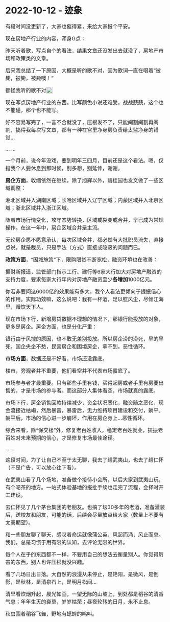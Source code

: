 # 2022-10-12 - 迹象

<p style="visibility: visible;"><span style="font-size: 16px; visibility: visible;">有段时间没更新了，大家也催得紧，来给大家报个平安。</span></p><p style="visibility: visible;"><span style="font-size: 16px; visibility: visible;">现在房地产行业的内容，浑身G点：</span></p><p style="visibility: visible;"><span style="font-size: 16px; visibility: visible;">昨天听着歌，写点自个的看法，结果文章还没发出去就没了，房地产市场和政策类的文章。</span></p><p style="visibility: visible;"><span style="font-size: 16px; visibility: visible;">后来我总结了一下原因，大概是听的歌不对，因为歌词一直在唱着“被毙，被毙，被毙噢！”</span></p><p style="visibility: visible;"><span style="font-size: 16px; visibility: visible;">都怪我听的歌不对<img data-ratio="1" data-src="https://mmbiz.qpic.cn/mmbiz_png/11MRJ9lllc2jd1CtNic8QJUIy6EPmSeO8SibTc53n911jsoAYZ1pHH1kDmwY2XR17DO3lc5zX6nXVIsQgsqcL3Sw/640?wx_fmt=png" data-type="png" data-w="20" style="display: inline-block; width: 20px !important; vertical-align: text-bottom; height: auto !important; visibility: visible !important;" data-original-style="display:inline-block;width:20px;vertical-align:text-bottom;" data-index="1" src="https://mmbiz.qpic.cn/mmbiz_png/11MRJ9lllc2jd1CtNic8QJUIy6EPmSeO8SibTc53n911jsoAYZ1pHH1kDmwY2XR17DO3lc5zX6nXVIsQgsqcL3Sw/640?wx_fmt=png&amp;tp=webp&amp;wxfrom=5&amp;wx_lazy=1" class="" _width="20px" alt="图片" data-report-img-idx="0" data-fail="0"></span></p><p style="visibility: visible;"><span style="font-size: 16px; visibility: visible;">现在写点房地产行业的东西，比写颜色小说还难受，战战兢兢，这个也不能碰，那个也不能写。</span></p><p style="visibility: visible;"><span style="font-size: 16px; visibility: visible;">好不容易写完了，一言不合就没了，压根发不了，只能阉割阉割再阉割，搞得我每次写文章，都有一种在宫里净身房负责给太监净身的错觉…</span></p><p style="visibility: visible;"><span style="font-size: 16px; visibility: visible;">... ...<br style="visibility: visible;"></span></p><p style="visibility: visible;"><span style="font-size: 16px; visibility: visible;">一个月前，说今年没戏，要到明年三四月，目前还是这个看法。嗯，仅指我个人要休息到那时候，别多想，别延伸，谢谢。</span></p><p style="visibility: visible;"><strong style="visibility: visible;"><span style="font-size: 16px; visibility: visible;">房企方面</span></strong><span style="font-size: 16px; visibility: visible;">，收缩依然在继续，除了旭辉以外，碧桂园也发文做了一些区域调整：</span></p><p style="visibility: visible;"><span style="font-size: 16px; visibility: visible;">湘北区域并入湖南区域；长哈区域并入辽宁区域；内蒙区域并入北京区域；浙北区域并入浙江区域。</span></p><p style="visibility: visible;"><span style="font-size: 16px; visibility: visible;">随着市场行情变化，攻守态势转换，区域或裂变或合并，早已成为常规操作。在这一年中，房企区域合并是主流。</span></p><p style="visibility: visible;"><span style="font-size: 16px; visibility: visible;">无论房企愿不愿意承认，每次区域合并，都必然有大批职员流失，直接点说，就是裁员，只是手法（方式）直接或隐蔽的问题而已。</span></p><p style="visibility: visible;"><strong style="visibility: visible;"><span style="font-size: 16px; visibility: visible;">政策方面</span></strong><span style="font-size: 16px; visibility: visible;">，“因城施策”下，限购限贷不断宽松，融资环境也在改善：</span></p><p style="visibility: visible;"><span style="font-size: 16px; visibility: visible;">据财新报道，监管部门指示工行、建行等6家大行加大对房地产融资的支持力度，要求每家大行年内对房地产融资至少<strong style="visibility: visible;">各增加</strong>1000亿元。</span></p><p style="visibility: visible;"><span style="font-size: 16px; visibility: visible;">你若非要问这6000亿的效果能有多大，我个人看法更倾向于提振信心的作用。实际功效嘛，这么说吧：我有一杯酒，足以慰风尘，尽倾江海里，赠饮天下人。</span></p><p style="visibility: visible;"><span style="font-size: 16px; visibility: visible;">现在市场下行，新增房贷数据不理想的情况下，那银行能投放的对象，更多是房企。房企方面，也是分化严重：</span></p><p><span style="font-size: 16px;">银行由于风控的原因，也不敢无差别投放。所以房企<span style="font-size: 16px;">涝的涝死，旱的旱死，</span><span style="font-size: 16px;">国企央企</span><span style="font-size: 16px;">不愁</span><span style="font-size: 16px;">，</span><span style="font-size: 16px;">民营房企和困境房企，拿不到</span><span style="font-size: 16px;">。</span></span><span style="font-size: 16px;">恶性循环。</span></p><p><strong><span style="font-size: 16px;">市场方面</span></strong><span style="font-size: 16px;">，数据还是不好看，市场还没露底。</span></p><p><span style="font-size: 16px;">楼市，旁观者并不重要，他们看空并不代表市场露底了。</span></p><p><span style="font-size: 16px;">市场参与者才最重要。</span><span style="font-size: 16px;">只</span><span style="font-size: 16px;">有那些</span><span style="font-size: 16px;">手里有钱</span><span style="font-size: 16px;">，买得起房</span><span style="font-size: 16px;">或者</span><span style="font-size: 16px;">手里有房</span><span style="font-size: 16px;">要出售的</span><span style="font-size: 16px;">，</span><span style="font-size: 16px;">才是</span><span style="font-size: 16px;">市场的参与者。</span><span style="font-size: 16px;">而这部分人集体看空，市场就真的露底。</span></p><p><span style="font-size: 16px;">市场下行，房企销售回款持续减少，资金状况恶化，融资随之恶化，现金流接近枯竭，然后暴雷，暴雷后，无力维持项目建设和交付，躺平。躺平后，市场的信心进一步崩坏，作用在房企身上...恶性循环。<br></span></p><p><span style="font-size: 16px;">综合来看，除“保交楼”外，修复老百姓收入，稳定老百姓就业，提振老百姓对未来预期的信心，才是修复市场最佳途径。<br></span></p><p>... ...</p><p><span style="font-size: 16px;">这段时间，为了让自己不至于太无聊，我去了趟武夷山，也去了趟仁怀（</span><span style="font-size: 16px;">不是广告，可以放心往下看）。</span><span style="font-size: 16px;"></span></p><p><span style="font-size: 16px;">在武夷山看了几个场地，准备做个接待小会所，以后大家到武夷山玩，有个喝茶的地方。一站式体验基地的报批手续也走完了流程，会择时开工建设。<br></span></p><p><span style="font-size: 16px;">去仁怀见了几个茅台集团的老朋友。也搞了坛30多年的老酒，准备灌装后，送校友和朋友，可能的话，后续会尽量放点给大家（数量上不要有太高期望）。<br></span></p><p><span style="font-size: 16px;">和一些朋友聊了聊天，感叹着<span style="font-size: 16px;">命运就像蒲公英，风起而涌，风止而息。<span style="font-size: 16px;">我们，</span><span style="font-size: 16px;">总是习惯于用有限的认</span><span style="font-size: 16px;">知，去评论无限的世界。</span></span></span></p><p><span style="font-size: 16px;">每个人在乎的东西都不一样，不要用自己的想法去衡量别人。<span style="font-size: 16px;"></span><span style="font-size: 16px;">你觉得厉害的东西，别人也许压根就没兴趣。</span></span></p><p><span style="font-size: 16px;">看了几场日出日落。大自然的浪漫从未停止，是艳阳，是微风，是倒影，是秋林，是清泉石上，是明月松间…</span></p><p><span style="font-size: 16px;">清早看炊烟升起，晨光如画，一望无际的山坡上，到处都是稻谷的清香气息；年年生灭的衰草，岁岁枯荣；昼夜轮转的日月，永不止息。</span></p><p><span style="font-size: 16px;">秋虫围着稻谷飞舞，野地有蟋蟀的鸣叫。</span></p><p style="text-align: center;"><img class="rich_pages wxw-img js_insertlocalimg js_img_placeholder wx_img_placeholder" data-ratio="0.75" data-s="300,640" data-src="https://mmbiz.qpic.cn/mmbiz_jpg/11MRJ9lllc2jd1CtNic8QJUIy6EPmSeO8BQSfReyuKg04G3f1rnkKHJl0iatDA2kZk4zAZXlzlPiaPxf14ickzsnicA/640?wx_fmt=jpeg" data-type="jpeg" data-w="1280" style="width: 677px !important; height: 507.75px !important;" data-original-style="" data-index="2" src="data:image/svg+xml,%3C%3Fxml version='1.0' encoding='UTF-8'%3F%3E%3Csvg width='1px' height='1px' viewBox='0 0 1 1' version='1.1' xmlns='http://www.w3.org/2000/svg' xmlns:xlink='http://www.w3.org/1999/xlink'%3E%3Ctitle%3E%3C/title%3E%3Cg stroke='none' stroke-width='1' fill='none' fill-rule='evenodd' fill-opacity='0'%3E%3Cg transform='translate(-249.000000, -126.000000)' fill='%23FFFFFF'%3E%3Crect x='249' y='126' width='1' height='1'%3E%3C/rect%3E%3C/g%3E%3C/g%3E%3C/svg%3E" _width="677px" alt="图片"></p><p style="text-align: center;"><img class="rich_pages wxw-img js_insertlocalimg js_img_placeholder wx_img_placeholder" data-ratio="0.75" data-s="300,640" data-src="https://mmbiz.qpic.cn/mmbiz_jpg/11MRJ9lllc2jd1CtNic8QJUIy6EPmSeO8beJlkdZT5ibMcVYnkPbibp7Sxplb2jBLqOmfQaD7WcB78OdnWicH2liahw/640?wx_fmt=jpeg" data-type="jpeg" data-w="1280" style="width: 677px !important; height: 507.75px !important;" data-original-style="" data-index="3" src="data:image/svg+xml,%3C%3Fxml version='1.0' encoding='UTF-8'%3F%3E%3Csvg width='1px' height='1px' viewBox='0 0 1 1' version='1.1' xmlns='http://www.w3.org/2000/svg' xmlns:xlink='http://www.w3.org/1999/xlink'%3E%3Ctitle%3E%3C/title%3E%3Cg stroke='none' stroke-width='1' fill='none' fill-rule='evenodd' fill-opacity='0'%3E%3Cg transform='translate(-249.000000, -126.000000)' fill='%23FFFFFF'%3E%3Crect x='249' y='126' width='1' height='1'%3E%3C/rect%3E%3C/g%3E%3C/g%3E%3C/svg%3E" _width="677px" alt="图片"></p><p style="text-align: center;"><img class="rich_pages wxw-img js_insertlocalimg js_img_placeholder wx_img_placeholder" data-ratio="0.75" data-s="300,640" data-src="https://mmbiz.qpic.cn/mmbiz_jpg/11MRJ9lllc2jd1CtNic8QJUIy6EPmSeO8IJ1YGBKfNJhicrFa5ic4cYFyZfiaOC6N7aenkc7BKialoa4n9jvKAiaNIiaQ/640?wx_fmt=jpeg" data-type="jpeg" data-w="1280" style="width: 677px !important; height: 507.75px !important;" data-original-style="" data-index="4" src="data:image/svg+xml,%3C%3Fxml version='1.0' encoding='UTF-8'%3F%3E%3Csvg width='1px' height='1px' viewBox='0 0 1 1' version='1.1' xmlns='http://www.w3.org/2000/svg' xmlns:xlink='http://www.w3.org/1999/xlink'%3E%3Ctitle%3E%3C/title%3E%3Cg stroke='none' stroke-width='1' fill='none' fill-rule='evenodd' fill-opacity='0'%3E%3Cg transform='translate(-249.000000, -126.000000)' fill='%23FFFFFF'%3E%3Crect x='249' y='126' width='1' height='1'%3E%3C/rect%3E%3C/g%3E%3C/g%3E%3C/svg%3E" _width="677px" alt="图片"></p><p style="text-align: center;"><img class="rich_pages wxw-img js_insertlocalimg js_img_placeholder wx_img_placeholder" data-ratio="0.75" data-s="300,640" data-src="https://mmbiz.qpic.cn/mmbiz_jpg/11MRJ9lllc2jd1CtNic8QJUIy6EPmSeO8me0nPNDqIoCKrbRbohiaakDFwyaVicIvC8Kp4drF4uw95H9MY0qQ83icQ/640?wx_fmt=jpeg" data-type="jpeg" data-w="1280" style="width: 677px !important; height: 507.75px !important;" data-original-style="" data-index="5" src="data:image/svg+xml,%3C%3Fxml version='1.0' encoding='UTF-8'%3F%3E%3Csvg width='1px' height='1px' viewBox='0 0 1 1' version='1.1' xmlns='http://www.w3.org/2000/svg' xmlns:xlink='http://www.w3.org/1999/xlink'%3E%3Ctitle%3E%3C/title%3E%3Cg stroke='none' stroke-width='1' fill='none' fill-rule='evenodd' fill-opacity='0'%3E%3Cg transform='translate(-249.000000, -126.000000)' fill='%23FFFFFF'%3E%3Crect x='249' y='126' width='1' height='1'%3E%3C/rect%3E%3C/g%3E%3C/g%3E%3C/svg%3E" _width="677px" alt="图片"></p><p style="text-align: center;"><img class="rich_pages wxw-img js_insertlocalimg js_img_placeholder wx_img_placeholder" data-ratio="0.75" data-s="300,640" data-src="https://mmbiz.qpic.cn/mmbiz_jpg/11MRJ9lllc2jd1CtNic8QJUIy6EPmSeO8WW3BMRIHm28JdQ7CShtKiafWIXJJadk7wnvCuvjdpxo0yVZQs28z89w/640?wx_fmt=jpeg" data-type="jpeg" data-w="1280" style="width: 677px !important; height: 507.75px !important;" data-original-style="" data-index="6" src="data:image/svg+xml,%3C%3Fxml version='1.0' encoding='UTF-8'%3F%3E%3Csvg width='1px' height='1px' viewBox='0 0 1 1' version='1.1' xmlns='http://www.w3.org/2000/svg' xmlns:xlink='http://www.w3.org/1999/xlink'%3E%3Ctitle%3E%3C/title%3E%3Cg stroke='none' stroke-width='1' fill='none' fill-rule='evenodd' fill-opacity='0'%3E%3Cg transform='translate(-249.000000, -126.000000)' fill='%23FFFFFF'%3E%3Crect x='249' y='126' width='1' height='1'%3E%3C/rect%3E%3C/g%3E%3C/g%3E%3C/svg%3E" _width="677px" alt="图片"></p><p style="text-align: center;"><img class="rich_pages wxw-img js_insertlocalimg js_img_placeholder wx_img_placeholder" data-ratio="0.75" data-s="300,640" data-src="https://mmbiz.qpic.cn/mmbiz_jpg/11MRJ9lllc2jd1CtNic8QJUIy6EPmSeO8WpL1EHc2dpibG26VYE9I4OOZ0tq5lQqOUQyeHKOb9OQNFg1yBsJrhdQ/640?wx_fmt=jpeg" data-type="jpeg" data-w="1280" style="width: 677px !important; height: 507.75px !important;" data-original-style="" data-index="7" src="data:image/svg+xml,%3C%3Fxml version='1.0' encoding='UTF-8'%3F%3E%3Csvg width='1px' height='1px' viewBox='0 0 1 1' version='1.1' xmlns='http://www.w3.org/2000/svg' xmlns:xlink='http://www.w3.org/1999/xlink'%3E%3Ctitle%3E%3C/title%3E%3Cg stroke='none' stroke-width='1' fill='none' fill-rule='evenodd' fill-opacity='0'%3E%3Cg transform='translate(-249.000000, -126.000000)' fill='%23FFFFFF'%3E%3Crect x='249' y='126' width='1' height='1'%3E%3C/rect%3E%3C/g%3E%3C/g%3E%3C/svg%3E" _width="677px" alt="图片"></p><p><br></p><p><span style="font-size: 16px;">有时候我们活得很累，是我们太容易被外界的氛围和声音所感染，被他人的情绪所左右。</span></p><p><span style="font-size: 16px;">简简单单，也挺好的，人活到了极致，就是简单。人本来就是简单的，只是很多时候，我们越活越复杂。回归简单需要智慧和决心。</span></p><p><span style="font-size: 16px;">我等寻常人，能“安睡时, &nbsp;&nbsp;山河入梦；醒来时，满目春风；快乐事，有始无终；未来路, &nbsp;&nbsp;坦荡从容”，就已经是莫大的福份。</span></p><p><span style="font-size: 16px;"><span style="font-size: 16px;">竹几卧酒人做梦，东篱黄花图一醉。</span></span></p><p style="margin-bottom: 0px;"><strong style="outline: 0px;max-width: 100%;color: rgb(34, 34, 34);font-family: system-ui, -apple-system, BlinkMacSystemFont, &quot;Helvetica Neue&quot;, &quot;PingFang SC&quot;, &quot;Hiragino Sans GB&quot;, &quot;Microsoft YaHei UI&quot;, &quot;Microsoft YaHei&quot;, Arial, sans-serif;font-size: 16px;letter-spacing: 0.544px;white-space: normal;background-color: rgb(255, 255, 255);box-sizing: border-box !important;overflow-wrap: break-word !important;"><span style="outline: 0px;max-width: 100%;font-size: 14px;box-sizing: border-box !important;overflow-wrap: break-word !important;">全文完，如果喜欢，就点个“赞”或者“在看”吧</span></strong></p><p style="display: none;"><mp-style-type data-value="3"></mp-style-type></p>